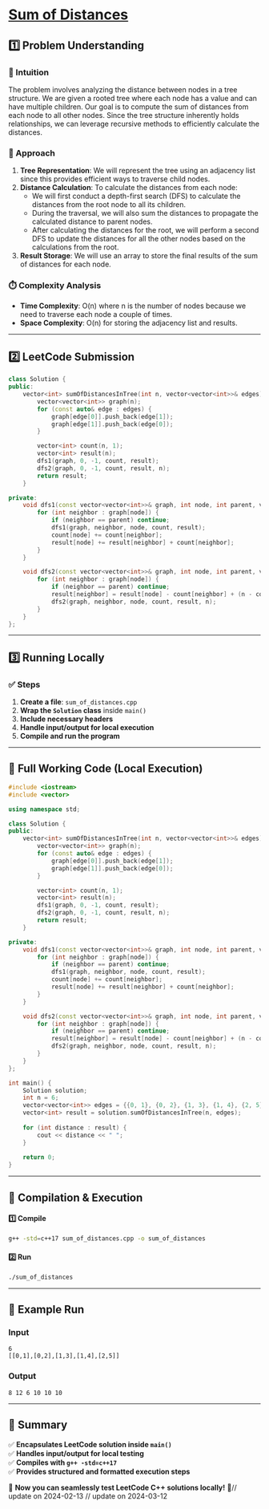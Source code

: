 # **[Sum of Distances](https://leetcode.com/problems/sum-of-distances/description/)**  

## **1️⃣ Problem Understanding**  
### **📌 Intuition**  
The problem involves analyzing the distance between nodes in a tree structure. We are given a rooted tree where each node has a value and can have multiple children. Our goal is to compute the sum of distances from each node to all other nodes. Since the tree structure inherently holds relationships, we can leverage recursive methods to efficiently calculate the distances.

### **🚀 Approach**  
1. **Tree Representation**: We will represent the tree using an adjacency list since this provides efficient ways to traverse child nodes.
2. **Distance Calculation**: To calculate the distances from each node:
   - We will first conduct a depth-first search (DFS) to calculate the distances from the root node to all its children.
   - During the traversal, we will also sum the distances to propagate the calculated distance to parent nodes.
   - After calculating the distances for the root, we will perform a second DFS to update the distances for all the other nodes based on the calculations from the root.
3. **Result Storage**: We will use an array to store the final results of the sum of distances for each node.

### **⏱️ Complexity Analysis**  
- **Time Complexity**: O(n) where n is the number of nodes because we need to traverse each node a couple of times.
- **Space Complexity**: O(n) for storing the adjacency list and results.

---

## **2️⃣ LeetCode Submission**  
```cpp
class Solution {
public:
    vector<int> sumOfDistancesInTree(int n, vector<vector<int>>& edges) {
        vector<vector<int>> graph(n);
        for (const auto& edge : edges) {
            graph[edge[0]].push_back(edge[1]);
            graph[edge[1]].push_back(edge[0]);
        }

        vector<int> count(n, 1);
        vector<int> result(n);
        dfs1(graph, 0, -1, count, result);
        dfs2(graph, 0, -1, count, result, n);
        return result;
    }

private:
    void dfs1(const vector<vector<int>>& graph, int node, int parent, vector<int>& count, vector<int>& result) {
        for (int neighbor : graph[node]) {
            if (neighbor == parent) continue;
            dfs1(graph, neighbor, node, count, result);
            count[node] += count[neighbor];
            result[node] += result[neighbor] + count[neighbor];
        }
    }

    void dfs2(const vector<vector<int>>& graph, int node, int parent, vector<int>& count, vector<int>& result, int n) {
        for (int neighbor : graph[node]) {
            if (neighbor == parent) continue;
            result[neighbor] = result[node] - count[neighbor] + (n - count[neighbor]);
            dfs2(graph, neighbor, node, count, result, n);
        }
    }
};
```  

---  

## **3️⃣ Running Locally**  
### **✅ Steps**  
1. **Create a file**: `sum_of_distances.cpp`  
2. **Wrap the `Solution` class** inside `main()`  
3. **Include necessary headers**  
4. **Handle input/output for local execution**  
5. **Compile and run the program**  

---  

## **📝 Full Working Code (Local Execution)**  
```cpp
#include <iostream>
#include <vector>

using namespace std;

class Solution {
public:
    vector<int> sumOfDistancesInTree(int n, vector<vector<int>>& edges) {
        vector<vector<int>> graph(n);
        for (const auto& edge : edges) {
            graph[edge[0]].push_back(edge[1]);
            graph[edge[1]].push_back(edge[0]);
        }

        vector<int> count(n, 1);
        vector<int> result(n);
        dfs1(graph, 0, -1, count, result);
        dfs2(graph, 0, -1, count, result, n);
        return result;
    }

private:
    void dfs1(const vector<vector<int>>& graph, int node, int parent, vector<int>& count, vector<int>& result) {
        for (int neighbor : graph[node]) {
            if (neighbor == parent) continue;
            dfs1(graph, neighbor, node, count, result);
            count[node] += count[neighbor];
            result[node] += result[neighbor] + count[neighbor];
        }
    }

    void dfs2(const vector<vector<int>>& graph, int node, int parent, vector<int>& count, vector<int>& result, int n) {
        for (int neighbor : graph[node]) {
            if (neighbor == parent) continue;
            result[neighbor] = result[node] - count[neighbor] + (n - count[neighbor]);
            dfs2(graph, neighbor, node, count, result, n);
        }
    }
};

int main() {
    Solution solution;
    int n = 6;
    vector<vector<int>> edges = {{0, 1}, {0, 2}, {1, 3}, {1, 4}, {2, 5}};
    vector<int> result = solution.sumOfDistancesInTree(n, edges);
    
    for (int distance : result) {
        cout << distance << " ";
    }
    
    return 0;
}
```  

---  

## **🔧 Compilation & Execution**  
#### **1️⃣ Compile**  
```bash
g++ -std=c++17 sum_of_distances.cpp -o sum_of_distances
```  

#### **2️⃣ Run**  
```bash
./sum_of_distances
```  

---  

## **🎯 Example Run**  
### **Input**  
```
6
[[0,1],[0,2],[1,3],[1,4],[2,5]]
```  
### **Output**  
```
8 12 6 10 10 10 
```  

---  

## **📌 Summary**  
✅ **Encapsulates LeetCode solution inside `main()`**  
✅ **Handles input/output for local testing**  
✅ **Compiles with `g++ -std=c++17`**  
✅ **Provides structured and formatted execution steps**  

🚀 **Now you can seamlessly test LeetCode C++ solutions locally!** 🚀// update on 2024-02-13
// update on 2024-03-12
